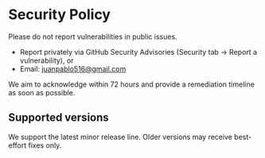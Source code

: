 # Security Policy

Please do not report vulnerabilities in public issues.

- Report privately via GitHub Security Advisories (Security tab → Report a vulnerability), or
- Email: juanpablo516@gmail.com

We aim to acknowledge within 72 hours and provide a remediation timeline as soon as possible.

## Supported versions

We support the latest minor release line. Older versions may receive best-effort fixes only.

